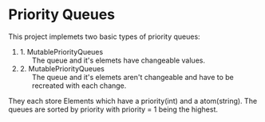 # Priority Queues
This project implemets two basic types of priority queues:
<ol>
	<li>1. MutablePriorityQueues
		<ol>The queue and it's elemets have changeable values.</ol>
	</li>
	<li>2. MutablePriorityQueues
		<ol>The queue and it's elemets aren't changeable and have to be recreated with each change.</ol>
	</li>
</ol>
They each store Elements which have a priority(int) and a atom(string).
The queues are sorted by priority with priority = 1 being the highest. 